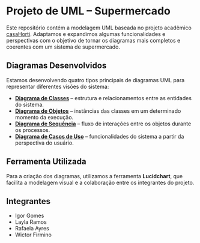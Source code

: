 # Projeto de UML – Supermercado

Este repositório contém a modelagem UML baseada no projeto acadêmico [casaHorti](https://github.com/RafaBricia/casaHorti-api-rest). Adaptamos e expandimos algumas funcionalidades e perspectivas com o objetivo de tornar os diagramas mais completos e coerentes com um sistema de supermercado.

## Diagramas Desenvolvidos

Estamos desenvolvendo quatro tipos principais de diagramas UML para representar diferentes visões do sistema:

- <a href='https://github.com/RafaBricia/diagramas-UML/tree/main/Diagrama_Classe'>**Diagrama de Classes**</a> – estrutura e relacionamentos entre as entidades do sistema.
- <a href='https://github.com/RafaBricia/diagramas-UML/tree/main/Diagrama_Objeto'>**Diagrama de Objetos**</a> – instâncias das classes em um determinado momento da execução.
- <a href='https://github.com/RafaBricia/diagramas-UML/tree/main/Diagrama_Sequencia'>**Diagrama de Sequência**</a> – fluxo de interações entre os objetos durante os processos.
- <a href='https://github.com/RafaBricia/diagramas-UML/tree/main/Diagrama_casoDeUso'>**Diagrama de Casos de Uso**</a> – funcionalidades do sistema a partir da perspectiva do usuário.

## Ferramenta Utilizada

Para a criação dos diagramas, utilizamos a ferramenta **Lucidchart**, que facilita a modelagem visual e a colaboração entre os integrantes do projeto.

## Integrantes

- Igor Gomes
- Layla Ramos
- Rafaela Ayres
- Wictor Firmino